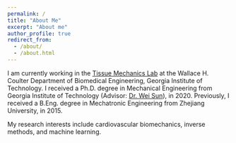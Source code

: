 ```yaml
---
permalink: /
title: "About Me"
excerpt: "About me"
author_profile: true
redirect_from: 
  - /about/
  - /about.html
---
```



I am currently working in the [Tissue Mechanics Lab](http://www.tml.gatech.edu/) at the Wallace H. Coulter Department of Biomedical Engineering, Georgia Institute of Technology. I received a Ph.D. degree in Mechanical Engineering from Georgia Institute of Technology (Advisor: [Dr. Wei Sun](https://bme.gatech.edu/bme/faculty/Wei-Sun)), in 2020. Previously, I received a B.Eng. degree in Mechatronic Engineering from Zhejiang University, in 2015.

My research interests include cardiovascular biomechanics, inverse methods, and machine learning.

